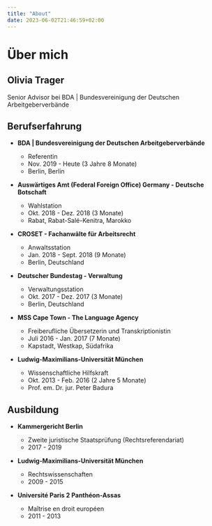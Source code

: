```yaml
---
title: "About"
date: 2023-06-02T21:46:59+02:00
---
```


# Über mich

## Olivia Trager
Senior Advisor bei BDA | Bundesvereinigung der Deutschen Arbeitgeberverbände

## Berufserfahrung

- **BDA | Bundesvereinigung der Deutschen Arbeitgeberverbände**
    - Referentin
    - Nov. 2019 - Heute (3 Jahre 8 Monate)
    - Berlin, Berlin

- **Auswärtiges Amt (Federal Foreign Office) Germany - Deutsche Botschaft**
    - Wahlstation
    - Okt. 2018 - Dez. 2018 (3 Monate)
    - Rabat, Rabat-Salé-Kenitra, Marokko

- **CROSET - Fachanwälte für Arbeitsrecht**
    - Anwaltsstation
    - Jan. 2018 - Sept. 2018 (9 Monate)
    - Berlin, Deutschland

- **Deutscher Bundestag - Verwaltung**
    - Verwaltungsstation
    - Okt. 2017 - Dez. 2017 (3 Monate)
    - Berlin, Deutschland

- **MSS Cape Town - The Language Agency**
    - Freiberufliche Übersetzerin und Transkriptionistin
    - Juli 2016 - Jan. 2017 (7 Monate)
    - Kapstadt, Westkap, Südafrika

- **Ludwig-Maximilians-Universität München**
    - Wissenschaftliche Hilfskraft
    - Okt. 2013 - Feb. 2016 (2 Jahre 5 Monate)
    - Prof. em. Dr. jur. Peter Badura

## Ausbildung

- **Kammergericht Berlin**
    - Zweite juristische Staatsprüfung (Rechtsreferendariat)
    - 2017 - 2019

- **Ludwig-Maximilians-Universität München**
    - Rechtswissenschaften
    - 2009 - 2015

- **Université Paris 2 Panthéon-Assas**
    - Maîtrise en droit européen
    - 2011 - 2013
